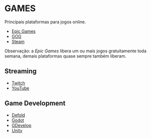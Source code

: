 # GAMES

Principais plataformas para jogos online.

- [Epic Games](https://www.epicgames.com/ 'Epic Games')
- [GOG](https://www.gog.com/ 'GOG')
- [Steam](https://store.steampowered.com/ 'Steam')

Observação: a _Epic Games_ libera um ou mais jogos gratuitamente toda semana, demais plataformas quase sempre também liberam.

## Streaming

- [Twitch](https://www.twitch.tv/ 'Twitch')
- [YouTube](https://www.youtube.com/ 'YouTube')

## Game Development

- [Defold](https://defold.com/ 'Defold')
- [Godot](https://godotengine.org/ 'Godot')
- [GDevelop](https://gdevelop-app.com/ 'GDevelop')
- [Unity](https://unity.com/ 'Unity')
